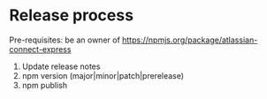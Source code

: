# Release process

Pre-requisites: be an owner of https://npmjs.org/package/atlassian-connect-express

1. Update release notes
2. npm version (major|minor|patch|prerelease)
3. npm publish

